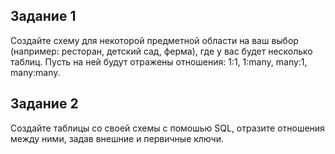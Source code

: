 ## Задание 1
Создайте схему для некоторой предметной области на ваш выбор (например: ресторан, детский сад, ферма), где у вас будет несколько таблиц. 
Пусть на ней будут отражены отношения: 1:1, 1:many, many:1, many:many.

## Задание 2 
Создайте таблицы со своей схемы с помошью SQL, отразите отношения между ними, задав внешние и первичные ключи.